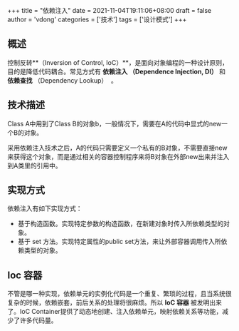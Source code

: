 +++
title = "依赖注入"
date = 2021-11-04T19:11:06+08:00
draft = false
author = 'vdong'
categories = ['技术'] 
tags = ['设计模式']
+++

## 概述

控制反转**（Inversion of Control, IoC）**，是面向对象编程的一种设计原则，目的是降低代码耦合。常见方式有 **依赖注入 （Dependence Injection, DI）** 和 **依赖查找** （Dependency Lookup）  。

## 技术描述

Class A中用到了Class B的对象b，一般情况下，需要在A的代码中显式的new一个B的对象。

采用依赖注入技术之后，A的代码只需要定义一个私有的B对象，不需要直接new来获得这个对象，而是通过相关的容器控制程序来将B对象在外部new出来并注入到A类里的引用中。

## 实现方式

依赖注入有如下实现方式：

- 基于构造函数。实现特定参数的构造函数，在新建对象时传入所依赖类型的对象。
- 基于 set 方法。实现特定属性的public set方法，来让外部容器调用传入所依赖类型的对象。

## Ioc 容器

不管是哪一种实现，依赖单元的实例化代码是一个重复、繁琐的过程，且当系统很复杂的时候，依赖嵌套，前后关系的处理将很麻烦。所以 **IoC 容器** 被发明出来了。IoC Container提供了动态地创建、注入依赖单元，映射依赖关系等功能，减少了许多代码量。
